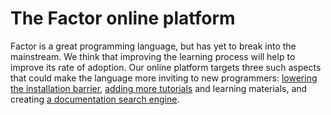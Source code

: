 # The Factor online platform

Factor is a great programming language, but has yet to break into the
mainstream. We think that improving the learning process will help to
improve its rate of adoption. Our online platform targets three such
aspects that could make the language more inviting to new programmers:
[lowering the installation barrier](interpreter/README.md), [adding
more tutorials](tutorials/README.md) and learning materials, and
creating [a documentation search engine](foogle/README.md).
